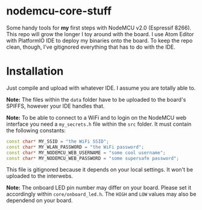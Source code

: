 # nodemcu-core-stuff
Some handy tools for **my** first steps with NodeMCU v2.0 (Espressif 8266). This repo will grow the longer I toy around with the board.
I use Atom Editor with PlatformIO IDE to deploy my binaries onto the board. To keep the repo clean, though, I've gitignored everything that has to do with the IDE.

# Installation
Just compile and upload with whatever IDE. I assume you are totally able to.

**Note:** The files within the `data` folder have to be uploaded to the board's SPIFFS, however your IDE handles that.

**Note:** To be able to connect to a WiFi and to login on the NodeMCU web interface you need a `my_secrets.h` file within the `src` folder.
It must contain the following constants:
``` c++
const char* MY_SSID = "the WiFi SSID";
const char* MY_WLAN_PASSWORD = "the WiFi password";
const char* MY_NODEMCU_WEB_USERNAME = "some cool username";
const char* MY_NODEMCU_WEB_PASSWORD = "some supersafe password";
```
This file is gitignored because it depends on your local settings. It won't be uploaded to the interwebs.

**Note:** The onboard LED pin number may differ on your board. Please set it accordingly within `core/onboard_led.h`. The `HIGH` and `LOW` values may also be dependend on your board.
